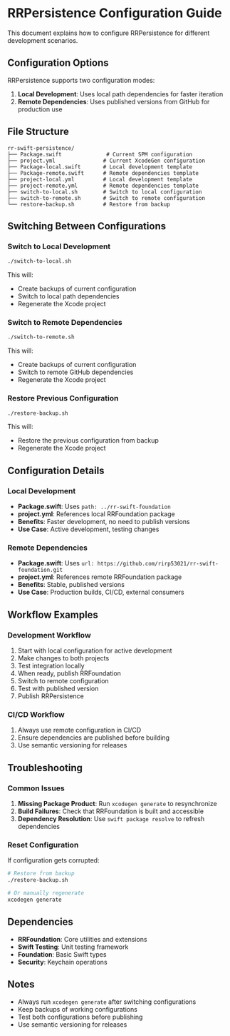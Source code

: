 # RRPersistence Configuration Guide

This document explains how to configure RRPersistence for different development scenarios.

## Configuration Options

RRPersistence supports two configuration modes:

1. **Local Development**: Uses local path dependencies for faster iteration
2. **Remote Dependencies**: Uses published versions from GitHub for production use

## File Structure

```
rr-swift-persistence/
├── Package.swift              # Current SPM configuration
├── project.yml               # Current XcodeGen configuration
├── Package-local.swift       # Local development template
├── Package-remote.swift      # Remote dependencies template
├── project-local.yml         # Local development template
├── project-remote.yml        # Remote dependencies template
├── switch-to-local.sh        # Switch to local configuration
├── switch-to-remote.sh       # Switch to remote configuration
└── restore-backup.sh         # Restore from backup
```

## Switching Between Configurations

### Switch to Local Development

```bash
./switch-to-local.sh
```

This will:
- Create backups of current configuration
- Switch to local path dependencies
- Regenerate the Xcode project

### Switch to Remote Dependencies

```bash
./switch-to-remote.sh
```

This will:
- Create backups of current configuration
- Switch to remote GitHub dependencies
- Regenerate the Xcode project

### Restore Previous Configuration

```bash
./restore-backup.sh
```

This will:
- Restore the previous configuration from backup
- Regenerate the Xcode project

## Configuration Details

### Local Development

- **Package.swift**: Uses `path: ../rr-swift-foundation`
- **project.yml**: References local RRFoundation package
- **Benefits**: Faster development, no need to publish versions
- **Use Case**: Active development, testing changes

### Remote Dependencies

- **Package.swift**: Uses `url: https://github.com/rirp53021/rr-swift-foundation.git`
- **project.yml**: References remote RRFoundation package
- **Benefits**: Stable, published versions
- **Use Case**: Production builds, CI/CD, external consumers

## Workflow Examples

### Development Workflow

1. Start with local configuration for active development
2. Make changes to both projects
3. Test integration locally
4. When ready, publish RRFoundation
5. Switch to remote configuration
6. Test with published version
7. Publish RRPersistence

### CI/CD Workflow

1. Always use remote configuration in CI/CD
2. Ensure dependencies are published before building
3. Use semantic versioning for releases

## Troubleshooting

### Common Issues

1. **Missing Package Product**: Run `xcodegen generate` to resynchronize
2. **Build Failures**: Check that RRFoundation is built and accessible
3. **Dependency Resolution**: Use `swift package resolve` to refresh dependencies

### Reset Configuration

If configuration gets corrupted:

```bash
# Restore from backup
./restore-backup.sh

# Or manually regenerate
xcodegen generate
```

## Dependencies

- **RRFoundation**: Core utilities and extensions
- **Swift Testing**: Unit testing framework
- **Foundation**: Basic Swift types
- **Security**: Keychain operations

## Notes

- Always run `xcodegen generate` after switching configurations
- Keep backups of working configurations
- Test both configurations before publishing
- Use semantic versioning for releases
